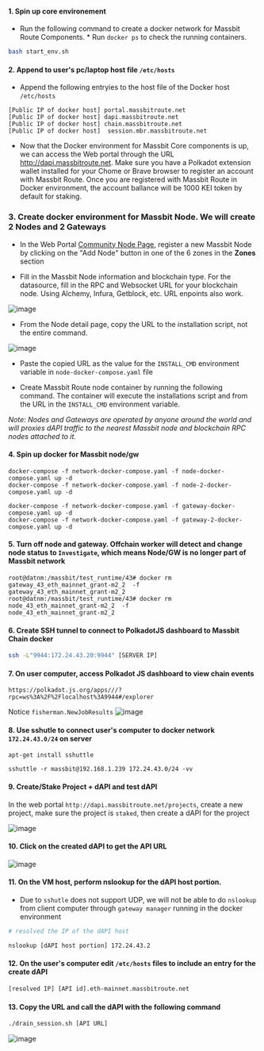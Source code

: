 #### 1. Spin up core environement

* Run the following command to create a docker network for Massbit Route Components. * Run `docker ps` to check the running containers. 

```sh
bash start_env.sh
```

#### 2. Append to user's pc/laptop host file `/etc/hosts`

* Append the following entryies to the host file of the Docker host `/etc/hosts`

```
[Public IP of docker host] portal.massbitroute.net
[Public IP of docker host] dapi.massbitroute.net
[Public IP of docker host] chain.massbitroute.net
[Public IP of docker host]  session.mbr.massbitroute.net
```

* Now that the Docker environment for Massbit Core components is up, we can access the Web portal through the URL http://dapi.massbitroute.net. Make sure you have a Polkadot extension wallet installed for your Chome or Brave browser to register an account with Massbit Route. Once you are registered with Massbit Route in Docker environment, the account ballance will be 1000 KEI token by default for staking.

### 3. Create docker environment for Massbit Node. We will create 2 Nodes and 2 Gateways

* In the Web Portal [Community Node Page](http://dapi.massbitroute.net/nodes), register a new Massbit Node by clicking on the "Add Node" button in one of the 6 zones in the **Zones** section


* Fill in the Massbit Node information and blockchain type. For the datasource, fill in the RPC and Websocket URL for your blockchain node. Using Alchemy, Infura, Getblock, etc. URL enpoints also work.
 
![image](https://user-images.githubusercontent.com/6365545/179483396-ede89873-42fb-4e7f-9b51-db04cf03c49f.png)

* From the Node detail page, copy the URL to the installation script, not the entire command.

![image](https://user-images.githubusercontent.com/6365545/179504774-822fc685-f2b1-4c23-8aaf-612e44d3864a.png)

* Paste the copied URL as the value for the `INSTALL_CMD` environment variable in `node-docker-compose.yaml`  file

* Create Massbit Route node container by running the following command. The container will execute the installations script and from the URL in the `INSTALL_CMD` environment variable.

*Note: Nodes and Gateways are operated by anyone around the world and will proxies dAPI traffic to the nearest Massbit node and blockchain RPC nodes attached to it.* 

#### 4. Spin up docker for Massbit node/gw
```
docker-compose -f network-docker-compose.yaml -f node-docker-compose.yaml up -d 
docker-compose -f network-docker-compose.yaml -f node-2-docker-compose.yaml up -d 

docker-compose -f network-docker-compose.yaml -f gateway-docker-compose.yaml up -d 
docker-compose -f network-docker-compose.yaml -f gateway-2-docker-compose.yaml up -d 
```

#### 5. Turn off node and gateway. Offchain worker will detect and change node status to `Investigate`, which means Node/GW is no longer part of Massbit network

```
root@datnm:/massbit/test_runtime/43# docker rm gateway_43_eth_mainnet_grant-m2_2  -f
gateway_43_eth_mainnet_grant-m2_2
root@datnm:/massbit/test_runtime/43# docker rm node_43_eth_mainnet_grant-m2_2  -f
node_43_eth_mainnet_grant-m2_2
```
#### 6. Create SSH tunnel to connect to PolkadotJS dashboard to Massbit Chain docker

```sh
ssh -L"9944:172.24.43.20:9944" [SERVER IP]
```

#### 7. On user computer, access Polkadot JS dashboard to view chain events 

`https://polkadot.js.org/apps///?rpc=ws%3A%2F%2Flocalhost%3A9944#/explorer`

Notice `fisherman.NewJobResults`
![image](https://user-images.githubusercontent.com/6365545/192491644-a897cff3-5198-474c-ab49-19f4bb4bca8f.png)


#### 8. Use sshutle to connect user's computer to docker network `172.24.43.0/24` on server

```
apt-get install sshuttle

sshuttle -r massbit@192.168.1.239 172.24.43.0/24 -vv
```

#### 9. Create/Stake Project + dAPI and test dAPI

In the web portal `http://dapi.massbitroute.net/projects`, create a new project, make sure the project is `staked`, then create a dAPI for the project

![image](https://user-images.githubusercontent.com/6365545/192678344-48af44d8-c484-4d20-9c34-ba00eba2de47.png)

#### 10. Click on the created dAPI to get the API URL

![image](https://user-images.githubusercontent.com/6365545/192678477-163005b9-807f-4763-b2ef-ba1b8edd5a46.png)

#### 11. On the VM host, perform nslookup for the dAPI host portion. 

* Due to `sshutle` does not support UDP, we will not be able to do `nslookup` from client computer through `gateway manager` running in the docker environment

```sh
# resolved the IP of the dAPI host 

nslookup [dAPI host portion] 172.24.43.2
```

#### 12. On the user's computer edit `/etc/hosts` files to include an entry for the create dAPI

```sh
[resolved IP] [API id].eth-mainnet.massbitroute.net
```

#### 13. Copy the URL and call the dAPI with the following command

```sh
./drain_session.sh [API URL]
```

![image](https://user-images.githubusercontent.com/6365545/192676982-9a73bfcb-fd57-4863-836f-b76197ed303a.png)



